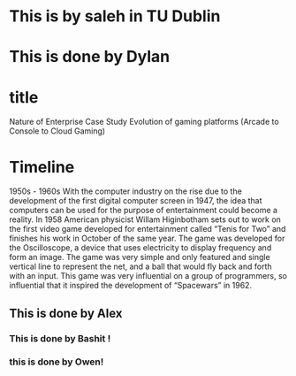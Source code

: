 # This is by saleh in TU Dublin
# This is done by Dylan
# title
Nature of Enterprise Case Study
Evolution of gaming platforms (Arcade to Console to Cloud Gaming)
# Timeline
1950s - 1960s 
With the computer industry on the rise due to the development of the first digital computer screen in 1947, the idea that computers can be used for the purpose of entertainment could become a reality. In 1958 American physicist Willam Higinbotham sets out to work on the first video game developed for entertainment called “Tenis for Two” and finishes his work in October of the same year. The game was developed for the Oscilloscope, a device that uses electricity to display frequency and form an image. The game was very simple and only featured and single vertical line to represent the net, and a ball that would fly back and forth with an input. This game was very influential on a group of programmers, so influential that it inspired the development of “Spacewars” in 1962. 


## This is done by Alex
### This is done by Bashit !
### this is done by Owen!